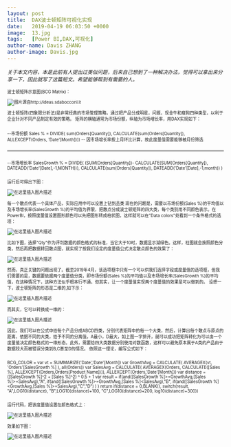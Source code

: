 ```yaml
---
layout: post
title:  DAX波士顿矩阵可视化实现
date:   2019-04-19 06:03:50 +0000
image:  13.jpg
tags:   [Power BI,DAX,可视化]
author-name: Davis ZHANG
author-image: Davis.jpg
---
```


<small>*关于本文内容，本是此前有人提出过类似问题，后来自己想到了一种解决办法，觉得可以拿出来分享一下，因此就写了这篇短文。希望能够帮到有需要的人。*<small>

波士顿矩阵示意图(BCG Matrix)：

![图片源自http://ideas.sdabocconi.it](https://img-blog.csdnimg.cn/20191129160615223.png?x-oss-process=image/watermark,type_ZmFuZ3poZW5naGVpdGk,shadow_10,text_d3d3LmQtYmkudGVjaA==,size_16,color_FFFFFF,t_70)

波士顿矩阵(四象限分析法)是非常经典的市场管理策略，通过把产品分成明星，问题，现金牛和瘦狗四种类型，以利于企业针对不同产品制定有效的策略。
矩阵的横轴通常为市场份额，纵轴为市场增长率，用DAX实现如下：

>```Python
--市场份额
Sales % = 
DIVIDE(
    sum(Orders[Quantity]),
    CALCULATE(sum(Orders[Quantity]),
        ALLEXCEPT(Orders,
            'Date'[Month]))) -- 因市场增长率按上月环比计算，故此度量值需要能够被月份筛选
>```
--------------------------------------------------------------------------------------------------
>```Python
--市场增长率
SalesGrowth % = 
DIVIDE(
        (SUM(Orders[Quantity])-
            CALCULATE(SUM(Orders[Quantity]),
                DATEADD('Date'[Date],-1,MONTH))),
        CALCULATE(sum(Orders[Quantity]),
            DATEADD('Date'[Date],-1,month))
    )
>```

运行后可得出下图：

![在这里插入图片描述](https://img-blog.csdnimg.cn/20191129160651563.png?x-oss-process=image/watermark,type_ZmFuZ3poZW5naGVpdGk,shadow_10,text_d3d3LmQtYmkudGVjaA==,size_16,color_FFFFFF,t_70)

每一个散点代表一个具体产品，实际应用中可以设置上钻到品类
现在的问题是，需要以市场份额(Sales %)的平均值以及市场增长率(SalesGrowth %)的平均值为界限，把散点分成波士顿矩阵的四大类，每个类别用不同颜色表示。在PowerBI，按照度量值设置图形颜色可以先把图形转成柱状图，这样就可以在"Data colors"处看到一个条件格式的选项：

![在这里插入图片描述](https://img-blog.csdnimg.cn/20191129160706614.png)

比如下图，选择"Qty"作为评判数据的颜色格式的标准，当它大于10时，数据显示湖绿色。这样，柱图就会按照颜色分类，然后再把数据转回散点图，就实现了按我们设定的度量值公式决定散点颜色的效果了：

![在这里插入图片描述](https://img-blog.csdnimg.cn/20191129160716921.png?x-oss-process=image/watermark,type_ZmFuZ3poZW5naGVpdGk,shadow_10,text_d3d3LmQtYmkudGVjaA==,size_16,color_FFFFFF,t_70)

然而，真正关键的问题出现了。截至2019年4月，该选项框中只有一个可以供我们选择字段或度量值的选项框，但我们需要的是，数据要依据两个度量值分类，即市场份额(Sales %)的平均值以及市场增长率(SalesGrowth %)的平均值，在这种情况下，这种方法似乎根本行不通。但其实，让一个度量值实现两个度量值的效果是可以做到的。
设想一下，波士顿矩阵的形态是二维的,如下示：

![在这里插入图片描述](https://img-blog.csdnimg.cn/20191129160732216.png?x-oss-process=image/watermark,type_ZmFuZ3poZW5naGVpdGk,shadow_10,text_d3d3LmQtYmkudGVjaA==,size_16,color_FFFFFF,t_70)

而其实，它可以转换成一维的：

![在这里插入图片描述](https://img-blog.csdnimg.cn/2019112916163422.png)

因此，我们可以在公式中给每个产品分成ABCD四类，分别代表矩阵中的每一个大类，然后，计算出每个散点与原点的距离，依据不同的大类，给予不同的分离值，A最小，D最大，如上图一字排开，就可以成功把矩阵转化为可以由一个度量值决定颜色格式的一维形态。此外，需要给四大类数据分别使用对数函数，这样可以避免原本属于A类的产品由于数据较大而被错误分类到B,C甚至D的情况。
依照这一理论，编写公式如下：

>```Python
BCG_COLOR = 
var vt = SUMMARIZE('Date','Date'[Month])
var GrowthAvg = 
CALCULATE(
AVERAGEX(vt,
    'Orders'[SalesGrowth %]
    ),
all(Orders))
var SalesAvg = 
CALCULATE(
    AVERAGEX(Orders,
        CALCULATE([Sales %],
            ALLEXCEPT(Orders,Orders[Product Name]))),
    ALLEXCEPT(Orders,'Date'[Month]))
var distance = ([SalesGrowth %]^2 + [Sales %]^2) ^ 0.5 + 1
var result = 
if(and([SalesGrowth %]>=GrowthAvg,[Sales %]>=SalesAvg),"A",
if(and([SalesGrowth %]>=GrowthAvg,[Sales %]<SalesAvg),"B",
if(and([SalesGrowth %]<GrowthAvg,[Sales %]>=SalesAvg),"C","D")
)
)
return
if(distance = 0,BLANK(),
switch(result,
    "A",LOG10(distance),
    "B",LOG10(distance)+100,
    "C",LOG10(distance)+200,
    log10(distance)+300))
>```

运行代码，把该度量值设置在颜色格式上：

![在这里插入图片描述](https://img-blog.csdnimg.cn/20191129161814262.png?x-oss-process=image/watermark,type_ZmFuZ3poZW5naGVpdGk,shadow_10,text_d3d3LmQtYmkudGVjaA==,size_16,color_FFFFFF,t_70)

效果如下图：

![在这里插入图片描述](https://img-blog.csdnimg.cn/20191129161919697.png?x-oss-process=image/watermark,type_ZmFuZ3poZW5naGVpdGk,shadow_10,text_d3d3LmQtYmkudGVjaA==,size_16,color_FFFFFF,t_70)
